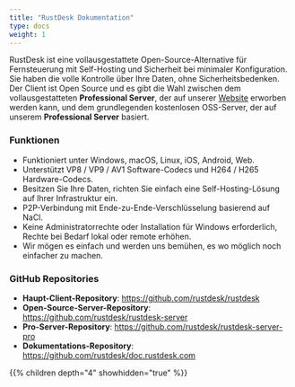 ```yaml
---
title: "RustDesk Dokumentation"
type: docs
weight: 1
---
```


RustDesk ist eine vollausgestattete Open-Source-Alternative für Fernsteuerung mit Self-Hosting und Sicherheit bei minimaler Konfiguration. Sie haben die volle Kontrolle über Ihre Daten, ohne Sicherheitsbedenken. Der Client ist Open Source und es gibt die Wahl zwischen dem vollausgestatteten **Professional Server**, der auf unserer [Website](https://rustdesk.com) erworben werden kann, und dem grundlegenden kostenlosen OSS-Server, der auf unserem **Professional Server** basiert.

### Funktionen
- Funktioniert unter Windows, macOS, Linux, iOS, Android, Web.
- Unterstützt VP8 / VP9 / AV1 Software-Codecs und H264 / H265 Hardware-Codecs.
- Besitzen Sie Ihre Daten, richten Sie einfach eine Self-Hosting-Lösung auf Ihrer Infrastruktur ein.
- P2P-Verbindung mit Ende-zu-Ende-Verschlüsselung basierend auf NaCl.
- Keine Administratorrechte oder Installation für Windows erforderlich, Rechte bei Bedarf lokal oder remote erhöhen.
- Wir mögen es einfach und werden uns bemühen, es wo möglich noch einfacher zu machen.

### GitHub Repositories
- **Haupt-Client-Repository**: https://github.com/rustdesk/rustdesk
- **Open-Source-Server-Repository**: https://github.com/rustdesk/rustdesk-server
- **Pro-Server-Repository**: https://github.com/rustdesk/rustdesk-server-pro
- **Dokumentations-Repository**: https://github.com/rustdesk/doc.rustdesk.com

{{% children depth="4" showhidden="true" %}}
